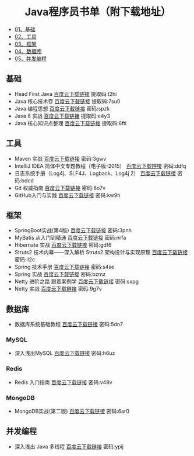 <h1 align="center">Java程序员书单（附下载地址）</h1>

- [01、基础](#基础)
- [02、工具](#工具)
- [03、框架](#框架)
- [04、数据库](#数据库)
- [05、并发编程](#并发编程)

## 基础

- Head First Java       [百度云下载链接](https://pan.baidu.com/s/11OAEezloi9QMS6HBeV9Www) 提取码:t2hi
- Java 核心技术卷       [百度云下载链接](https://pan.baidu.com/s/10MwErNKICSexwfh1thboHg) 提取码:7su0 
- Java 编程思想       [百度云下载链接](https://pan.baidu.com/s/1Si5o3pL9tGM3kOt2U-LN0Q)  密码:spzk
- Java 8 实战       [百度云下载链接](https://pan.baidu.com/s/1xRURT8Vz2MgAFR57R5Ai6w) 提取码:e4y3 
- Java 核心知识点整理       [百度云下载链接](https://pan.baidu.com/s/1gRiNItya7vgB2CPNS_6GsA) 提取码:6ftl

## 工具
- Maven 实战       [百度云下载链接](https://pan.baidu.com/s/1ba7Rsa_1tH0t9aFbQUy64Q)  密码:3gwv
- IntelliJ IDEA 简体中文专题教程（电子版-2015）       [百度云下载链接](https://pan.baidu.com/s/1NXN62yy98nJk7ZfWpNxTAg)  密码:ddfq
- 日志系统手册（Log4j、SLF4J、Logback、Log4j 2）       [百度云下载链接](https://pan.baidu.com/s/1s9xaRFeoeDHGfrMGNRdWEw)  密码:bdcd
- Git 权威指南       [百度云下载链接](https://pan.baidu.com/s/1RduszPKbQwGBMQptuSXXAA)  密码:8o7v
- GitHub入门与实践       [百度云下载链接](https://pan.baidu.com/s/1SiNLjYjk5xXkuFW7NfHm_A)  密码:kw9h

## 框架

- SpringBoot实战(第4版)       [百度云下载链接](https://pan.baidu.com/s/1QXKWrvfNxHGFMFljDEl75A)  密码:3pnh
- MyBatis 从入门到精通       [百度云下载链接](https://pan.baidu.com/s/1W0xir8gqVxK84bqUNnk77g)  密码:nrfa
- Hibernate 实战       [百度云下载链接](https://pan.baidu.com/s/1duppcX2b_oSajBRnmTwWhw)  密码:gdf6
- Struts2 技术内幕——深入解析 Struts2 架构设计与实现原理       [百度云下载链接](https://pan.baidu.com/s/1grXYarfAgmmjg8DhTWYnWQ)  密码:il2c
- Spring 技术手册       [百度云下载链接](https://pan.baidu.com/s/1WknPObLtzvngrdfuz1FslA)  密码:s4se
- Spring 实战       [百度云下载链接](https://pan.baidu.com/s/11JoszjGSvaWOXFYIoEvJPA)  密码:bzmz
- Netty 进阶之路 跟着案例学       [百度云下载链接](https://pan.baidu.com/s/16fJloNmQ-HR8AHyclgmVdA)  密码:sxpg
- Netty 实战       [百度云下载链接](https://pan.baidu.com/s/1h91Hn9ku93MfXtyeLI9-YQ)  密码:9g7v

## 数据库

- 数据库系统基础教程       [百度云下载链接](https://pan.baidu.com/s/1RErkMRwTd4C0yITLk0VQCw)  密码:5dn7

### MySQL
- 深入浅出MySQL       [百度云下载链接](https://pan.baidu.com/s/1CJRc2PLWgTLucsgnqso3xA)  密码:h6uz

### Redis
- Redis 入门指南       [百度云下载链接](https://pan.baidu.com/s/1j9xhN-ScAIdqhNZXCYlWEw)  密码:v48v

### MongoDB

- MongoDB实战(第二版)       [百度云下载链接](https://pan.baidu.com/s/1TeLjHufi8ETliUm-t0HRHQ)  密码:6ar0

## 并发编程
- 深入浅出 Java 多线程       [百度云下载链接](https://pan.baidu.com/s/1VjU0K9rNcpgAtNtblmp-HQ)  密码:ypij
